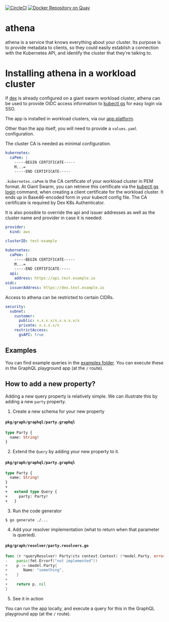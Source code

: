 [![CircleCI](https://circleci.com/gh/giantswarm/athena.svg?style=shield&circle-token=e86584296950c3be820856e802a37336c2c7d540)](https://circleci.com/gh/giantswarm/athena)
[![Docker Repository on Quay](https://quay.io/repository/giantswarm/athena/status?token=789fdfa0-2068-473d-9ab6-7bde4aaf46dc "Docker Repository on Quay")](https://quay.io/repository/giantswarm/athena)

# athena

athena is a service that knows everything about your cluster. Its purpose is to provide metadata to clients, so they could easily establish a connection with the Kubernetes API, and identify the cluster that they're talking to.

# Installing athena in a workload cluster

If [dex](https://github.com/giantswarm/dex-app) is already configured on a giant swarm workload cluster, athena can be used to provide OIDC access information to [kubectl gs](https://github.com/giantswarm/kubectl-gs) for easy login via SSO.


The app is installed in workload clusters, via our [app platform](https://docs.giantswarm.io/app-platform/). 

Other than the app itself, you will need to provide a `values.yaml` configuration.

The cluster CA is needed as minimal configuration.

```yaml
kubernetes:
  caPem: |
    -----BEGIN CERTIFICATE-----
    M...=
    -----END CERTIFICATE-----
```

 `.kubernetes.caPem` is the CA certificate of your workload cluster in PEM format. At Giant Swarm, you can retrieve this certificate via the [kubectl gs login](https://docs.giantswarm.io/ui-api/kubectl-gs/login/) command, when creating a client certificate for the workload cluster. It ends up in Base46-encoded form in your kubectl config file. The CA certificate is required by Dex K8s Authenticator.


It is also possible to override the api and issuer addresses as well as the cluster name and provider in case it is needed:
```yaml
provider:
  kind: aws

clusterID: test-example

kubernetes:
  caPem: |
    -----BEGIN CERTIFICATE-----
    M...=
    -----END CERTIFICATE-----
  api:
    address: https://api.test.example.io
oidc:
  issuerAddress: https://dex.test.example.io
```
Access to athena can be restricted to certain CIDRs.
```yaml
security:
  subnet:
    customer:
      public: x.x.x.x/x,x.x.x.x/x
      private: x.x.x.x/x
    restrictAccess:
      gsAPI: true
```

## Examples

You can find example queries in the [examples folder](https://github.com/giantswarm/athena/blob/main/examples). You can execute these in the GraphQL playground app (at the `/` route).

## How to add a new property?

Adding a new query property is relatively simple. We can illustrate this by adding a new `party` property.

1. Create a new schema for your new property

#### **`pkg/graph/graphql/party.graphql`**

```graphql
type Party {
  name: String!
}
```

2. Extend the `Query` by adding your new property to it.

#### **`pkg/graph/graphql/party.graphql`**

```graphql
type Party {
  name: String!
}
+
+   extend type Query {
+     party: Party!
+   }
```

3. Run the code generator

```nohighlight
$ go generate ./...
```

4. Add your resolver implementation (what to return when that parameter is queried).

#### **`pkg/graph/resolver/party.resolvers.go`**

```go
func (r *queryResolver) Party(ctx context.Context) (*model.Party, error) {
-  	 panic(fmt.Errorf("not implemented"))
+    p := &model.Party{
+		Name: "something",
+	 }
+
+    return p, nil
}
```

5. See it in action

You can run the app locally, and execute a query for this in the GraphQL playground app (at the `/` route).
